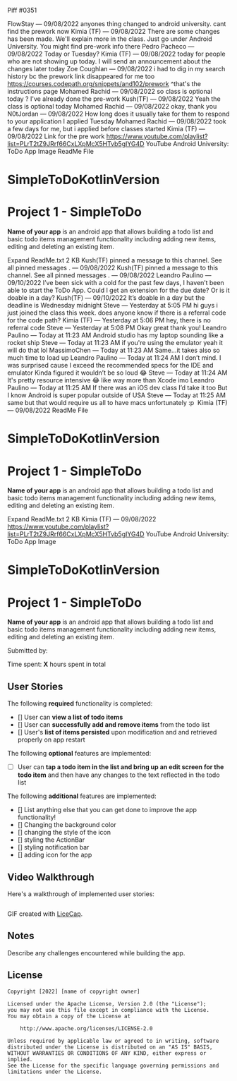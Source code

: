 Piff
#0351

FlowStay — 09/08/2022
anyones thing changed to android university. cant find the prework now
Kimia (TF) — 09/08/2022
There are some changes has been made.  We'll explain more in the class.
Just go under Android University.  You might find pre-work info there
Pedro Pacheco — 09/08/2022
Today or Tuesday?
Kimia (TF) — 09/08/2022
today
for people who are not showing up today.  I will send an announcement about the changes later today
Zoe Coughlan — 09/08/2022
i had to dig in my search history bc the prework link disappeared for me too
https://courses.codepath.org/snippets/and102/prework
^that's the instructions page
Mohamed Rachid — 09/08/2022
so class is optional today ? I've already done the pre-work
Kush(TF) — 09/08/2022
Yeah the class is optional today
Mohamed Rachid — 09/08/2022
okay, thank you
N0tJordan — 09/08/2022
How long does it usually take for them to respond to your application
I applied Tuesday
Mohamed Rachid — 09/08/2022
took a few days for me, but i applied before classes started
Kimia (TF) — 09/08/2022
Link for the pre work
https://www.youtube.com/playlist?list=PLrT2tZ9JRrf66CxLXpMcX5HTvb5gIYG4D
YouTube
Android University: ToDo App
Image
ReadMe File
# SimpleToDoKotlinVersion

# Project 1 - SimpleToDo

**Name of your app** is an android app that allows building a todo list and basic todo items management functionality including adding new items, editing and deleting an existing item.

Expand
ReadMe.txt
2 KB
Kush(TF)
 pinned 
a message
 to this channel. See all 
pinned messages
.
 — 09/08/2022
Kush(TF)
 pinned 
a message
 to this channel. See all 
pinned messages
.
 — 09/08/2022
Leandro Paulino — 09/10/2022
I’ve been sick with a cold for the past few days, I haven’t been able to start the ToDo App. Could I get an extension for the due date? Or is it doable in a day?
Kush(TF) — 09/10/2022
It’s doable in a day but the deadline is Wednesday midnight
Steve — Yesterday at 5:05 PM
hi guys i just joined the class this week. does anyone know if there is a referral code for the code path?
Kimia (TF) — Yesterday at 5:06 PM
hey, there is no referral code
Steve — Yesterday at 5:08 PM
Okay great thank you!
Leandro Paulino — Today at 11:23 AM
Android studio has my laptop sounding like a rocket ship
Steve — Today at 11:23 AM
if you're using the emulator yeah it will do that lol
MassimoChen — Today at 11:23 AM
Same…it takes also so much time to load up
Leandro Paulino — Today at 11:24 AM
I don’t mind. I was surprised cause I exceed the recommended specs for the IDE and emulator
Kinda figured it wouldn’t be so loud 😂
Steve — Today at 11:24 AM
It's pretty resource intensive 😂
like way more than Xcode imo
Leandro Paulino — Today at 11:25 AM
If there was an iOS dev class I’d take it too
But I know Android is super popular outside of USA
Steve — Today at 11:25 AM
same but that would require us all to have macs unfortunately :p
﻿
Kimia (TF) — 09/08/2022
ReadMe File
# SimpleToDoKotlinVersion

# Project 1 - SimpleToDo

**Name of your app** is an android app that allows building a todo list and basic todo items management functionality including adding new items, editing and deleting an existing item.

Expand
ReadMe.txt
2 KB
Kimia (TF) — 09/08/2022
https://www.youtube.com/playlist?list=PLrT2tZ9JRrf66CxLXpMcX5HTvb5gIYG4D
YouTube
Android University: ToDo App
Image
# SimpleToDoKotlinVersion

# Project 1 - SimpleToDo

**Name of your app** is an android app that allows building a todo list and basic todo items management functionality including adding new items, editing and deleting an existing item.

Submitted by:

Time spent: **X** hours spent in total

## User Stories

The following **required** functionality is completed:

* [] User can **view a list of todo items**
* [] User can **successfully add and remove items** from the todo list
* [] User's **list of items persisted** upon modification and and retrieved properly on app restart

The following **optional** features are implemented:

* [ ] User can **tap a todo item in the list and bring up an edit screen for the todo item** and then have any changes to the text reflected in the todo list

The following **additional** features are implemented:

* [] List anything else that you can get done to improve the app functionality!
* [] Changing the background color
* [] changing the style of the icon
* [] styling the ActionBar
* [] styling notification bar
* [] adding icon for the app

## Video Walkthrough

Here's a walkthrough of implemented user stories:

<img src='' />

GIF created with [LiceCap](http://www.cockos.com/licecap/).

## Notes

Describe any challenges encountered while building the app.

## License

    Copyright [2022] [name of copyright owner]

    Licensed under the Apache License, Version 2.0 (the "License");
    you may not use this file except in compliance with the License.
    You may obtain a copy of the License at

        http://www.apache.org/licenses/LICENSE-2.0

    Unless required by applicable law or agreed to in writing, software
    distributed under the License is distributed on an "AS IS" BASIS,
    WITHOUT WARRANTIES OR CONDITIONS OF ANY KIND, either express or implied.
    See the License for the specific language governing permissions and
    limitations under the License.
